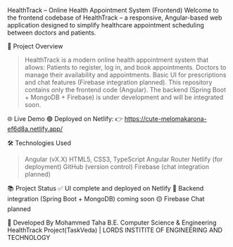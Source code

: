 HealthTrack – Online Health Appointment System (Frontend)
Welcome to the frontend codebase of HealthTrack – a responsive, Angular-based web application designed to simplify healthcare appointment scheduling between doctors and patients.

📌 Project Overview
>HealthTrack is a modern online health appointment system that allows:
>Patients to register, log in, and book appointments.
>Doctors to manage their availability and appointments.
>Basic UI for prescriptions and chat features (Firebase integration planned).
>This repository contains only the frontend code (Angular). The backend (Spring Boot + MongoDB + Firebase) is under development and will be integrated soon.

🌐 Live Demo
🟢 Deployed on Netlify:
👉 https://cute-melomakarona-ef6d8a.netlify.app/

🛠️ Technologies Used
>Angular (vX.X)
>HTML5, CSS3, TypeScript
>Angular Router
>Netlify (for deployment)
>GitHub (version control)
>Firebase (chat integration planned)

📚 Project Status
✅ UI complete and deployed on Netlify
🔄 Backend integration (Spring Boot + MongoDB) coming soon
🟡 Firebase Chat planned

👤 Developed By
Mohammed Taha
B.E. Computer Science & Engineering
HealthTrack Project(TaskVeda) | LORDS INSTITITE OF ENGINEERING AND TECHNOLOGY

